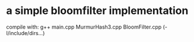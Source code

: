 # a simple bloomfilter implementation
compile with: g++ main.cpp MurmurHash3.cpp BloomFilter.cpp
(-I/include/dirs...)
